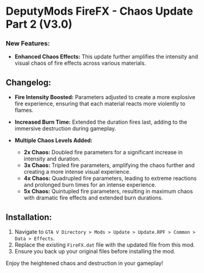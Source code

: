# DeputyMods FireFX - Chaos Update Part 2 (V3.0)

### New Features:
- **Enhanced Chaos Effects:** This update further amplifies the intensity and visual chaos of fire effects across various materials.

## Changelog:
- **Fire Intensity Boosted:** Parameters adjusted to create a more explosive fire experience, ensuring that each material reacts more violently to flames.
- **Increased Burn Time:** Extended the duration fires last, adding to the immersive destruction during gameplay.
- **Multiple Chaos Levels Added:** 

  - **2x Chaos:** Doubled fire parameters for a significant increase in intensity and duration.
  - **3x Chaos:** Tripled fire parameters, amplifying the chaos further and creating a more intense visual experience.
  - **4x Chaos:** Quadrupled fire parameters, leading to extreme reactions and prolonged burn times for an intense experience.
  - **5x Chaos:** Quintupled fire parameters, resulting in maximum chaos with dramatic fire effects and extended burn durations.

## Installation:
1. Navigate to `GTA V Directory > Mods > Update > Update.RPF > Common > Data > Effects`.
2. Replace the existing `FireFX.dat` file with the updated file from this mod.
3. Ensure you back up your original files before installing the mod.

Enjoy the heightened chaos and destruction in your gameplay!
